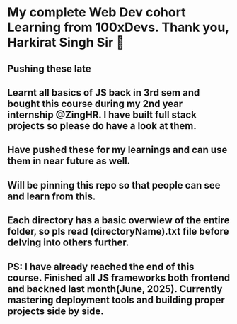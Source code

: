 <h1>My complete Web Dev cohort Learning from 100xDevs. Thank you, Harkirat Singh Sir 🐐</h1>
<h2>Pushing these late</h2>
<h2>Learnt all basics of JS back in 3rd sem and bought this course during my 2nd year internship @ZingHR. I have built full stack projects so please do have a look at them.</h2>
<h2>Have pushed these for my learnings and can use them in near future as well.</h2>
<h2>Will be pinning this repo so that people can see and learn from this.</h2>
<h2>Each directory has a basic overwiew of the entire folder, so pls read (directoryName).txt file before delving into others further.</h2>
<h2>PS: I have already reached the end of this course. Finished all JS frameworks both frontend and backned last month(June, 2025). Currently mastering deployment tools and building proper projects side by side.</h2>

